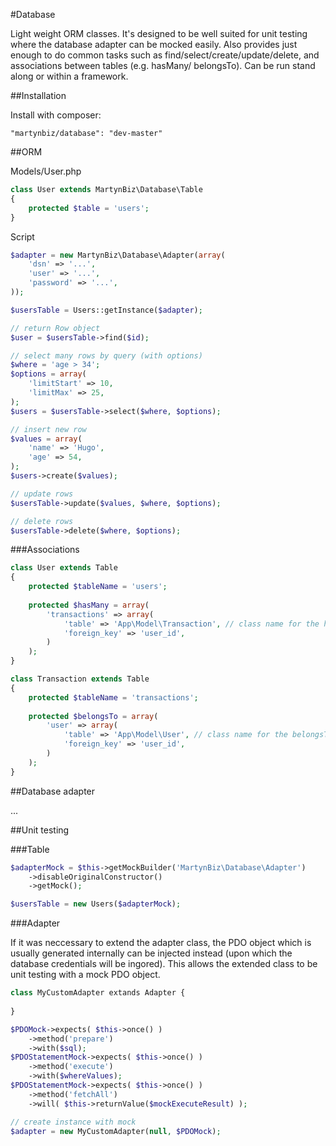 #Database

Light weight ORM classes. It's designed to be well suited for unit testing where the database adapter can be mocked easily. Also provides just enough to do common tasks such as find/select/create/update/delete, and associations between tables (e.g. hasMany/ belongsTo). Can be run stand along or within a framework. 

##Installation

Install with composer: 

```
"martynbiz/database": "dev-master"
```

##ORM

Models/User.php

```php
class User extends MartynBiz\Database\Table
{
    protected $table = 'users';
}
```

Script

```php
$adapter = new MartynBiz\Database\Adapter(array(
    'dsn' => '...',
    'user' => '...',
    'password' => '...',
));

$usersTable = Users::getInstance($adapter);

// return Row object
$user = $usersTable->find($id);

// select many rows by query (with options)
$where = 'age > 34';
$options = array(
    'limitStart' => 10,
    'limitMax' => 25,
);
$users = $usersTable->select($where, $options);

// insert new row
$values = array(
    'name' => 'Hugo',
    'age' => 54,
);
$users->create($values);

// update rows
$usersTable->update($values, $where, $options);

// delete rows
$usersTable->delete($where, $options);

```

###Associations

```php
class User extends Table
{
    protected $tableName = 'users';
    
    protected $hasMany = array(
        'transactions' => array(
            'table' => 'App\Model\Transaction', // class name for the hasMany rows
            'foreign_key' => 'user_id',
        )
    );
}

class Transaction extends Table
{
    protected $tableName = 'transactions';
    
    protected $belongsTo = array(
        'user' => array(
            'table' => 'App\Model\User', // class name for the belongsTo row
            'foreign_key' => 'user_id',
        )
    );
}
```

##Database adapter

...

##Unit testing

###Table

```php
$adapterMock = $this->getMockBuilder('MartynBiz\Database\Adapter')
    ->disableOriginalConstructor()
    ->getMock();

$usersTable = new Users($adapterMock);
```

###Adapter

If it was neccessary to extend the adapter class, the PDO object which is usually generated internally can be injected instead (upon which the database credentials will be ingored). This allows the extended class to be unit testing with a mock PDO object.

```php
class MyCustomAdapter extands Adapter {
    
}

$PDOMock->expects( $this->once() )
    ->method('prepare')
    ->with($sql);
$PDOStatementMock->expects( $this->once() )
    ->method('execute')
    ->with($whereValues);
$PDOStatementMock->expects( $this->once() )
    ->method('fetchAll')
    ->will( $this->returnValue($mockExecuteResult) );

// create instance with mock
$adapter = new MyCustomAdapter(null, $PDOMock);
```
